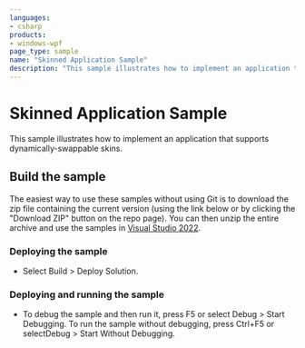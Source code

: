 ```yaml
---
languages:
- csharp
products:
- windows-wpf
page_type: sample
name: "Skinned Application Sample"        
description: "This sample illustrates how to implement an application that supports dynamically-swappable skins."
---
```


# Skinned Application Sample
This sample illustrates how to implement an application that supports dynamically-swappable skins.

## Build the sample
The easiest way to use these samples without using Git is to download the zip file containing the current version (using the link below or by clicking the "Download ZIP" button on the repo page). You can then unzip the entire archive and use the samples in [Visual Studio 2022](https://www.visualstudio.com/wpf-vs).

### Deploying the sample
- Select Build > Deploy Solution. 

### Deploying and running the sample
- To debug the sample and then run it, press F5 or select Debug >  Start Debugging. To run the sample without debugging, press Ctrl+F5 or selectDebug > Start Without Debugging. 


